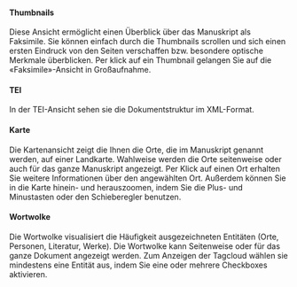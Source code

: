 #### Thumbnails

Diese Ansicht ermöglicht einen Überblick über das Manuskript als
Faksimile. Sie können einfach durch die Thumbnails scrollen und sich
einen ersten Eindruck von den Seiten verschaffen bzw. besondere optische
Merkmale überblicken. Per klick auf ein Thumbnail gelangen Sie auf die
«Faksimile»-Ansicht in Großaufnahme.

#### TEI

In der TEI-Ansicht sehen sie die Dokumentstruktur im XML-Format.

#### Karte

Die Kartenansicht zeigt die Ihnen die Orte, die im Manuskript genannt
werden, auf einer Landkarte. Wahlweise werden die Orte seitenweise oder
auch für das ganze Manuskript angezeigt. Per Klick auf einen Ort
erhalten Sie weitere Informationen über den angewählten Ort. Außerdem
können Sie in die Karte hinein- und herauszoomen, indem Sie die Plus-
und Minustasten oder den Schieberegler benutzen.

#### Wortwolke

Die Wortwolke visualisiert die Häufigkeit ausgezeichneten Entitäten
(Orte, Personen, Literatur, Werke). Die Wortwolke kann Seitenweise oder
für das ganze Dokument angezeigt werden. Zum Anzeigen der Tagcloud
wählen sie mindestens eine Entität aus, indem Sie eine oder mehrere
Checkboxes aktivieren.